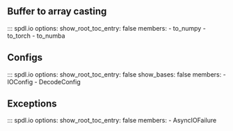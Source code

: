 ## Buffer to array casting

::: spdl.io
    options:
      show_root_toc_entry: false
      members:
      - to_numpy
      - to_torch
      - to_numba

## Configs

::: spdl.io
    options:
      show_root_toc_entry: false
      show_bases: false
      members:
      - IOConfig
      - DecodeConfig

## Exceptions

::: spdl.io
    options:
      show_root_toc_entry: false
      members:
      - AsyncIOFailure
